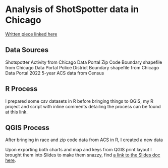 # Analysis of ShotSpotter data in Chicago
[Written piece linked here](https://medium.com/@sh4712/is-ai-over-policing-chicagos-communities-of-color-3d2c2374695e)

## Data Sources
Shotspotter Activity from Chicago Data Portal
Zip Code Boundary shapefile from Chicago Data Portal
Police District Boundary shapefile from Chicago Data Portal 
2022 5-year ACS data from Census

## R Process
I prepared some csv datasets in R before bringing things to QGIS, my R project and script with inline comments detailing the process can be found at this link. 

## QGIS Process
After bringing in race and zip code data from ACS in R, I created a new data


  
Upon exporting both charts and map and keys from QGIS print layout I brought them into Slides to make them snazzy, find [a link to the Slides doc here](https://docs.google.com/presentation/d/1lv-3Z-1-kMUn-iE24sKyP6i_71vZEgIcOb7TiR2y83A/edit?usp=sharing).
